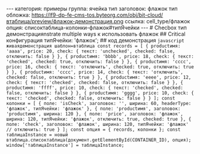 --- категория: примеры группа: ячейка тип заголовок: флажок тип обложка: https://lf9-dp-fe-cms-tos.byteorg.com/obj/bit-cloud/втаблица/preview/флажок-демонстрация.png ссылка: cell_type/флажок опция: списоктаблица-колонки-флажок#типЯчейки --- # Checbox тип демонстрацияnstrate multiple ways к использовать флажок ## Critical конфигурация типЯчейки: 'флажок'; ## код демонстрация ```javascript живаядемонстрация шаблон=втаблица const records = [ { productимя: 'aaaa', price: 20, check: { текст: 'unchecked', checked: false, отключить: false } }, { productимя: 'bbbb', price: 18, check: { текст: 'checked', checked: true, отключить: false } }, { productимя: 'cccc', price: 16, check: { текст: 'отключить', checked: true, отключить: true } }, { productимя: 'cccc', price: 14, check: { текст: 'отключить', checked: false, отключить: true } }, { productимя: 'eeee', price: 12, check: { текст: 'checked', checked: false, отключить: false } }, { productимя: 'ffff', price: 10, check: { текст: 'checked', checked: false, отключить: false } }, { productимя: 'gggg', price: 10, check: { текст: 'checked', checked: false, отключить: false } } ]; const колонки = [ { поле: 'isCheck', заголовок: '', ширина: 60, headerType: 'флажок', типЯчейки: 'флажок' }, { поле: 'productимя', заголовок: 'productимя', ширина: 120 }, { поле: 'price', заголовок: 'флажок', ширина: 120, типЯчейки: 'флажок', отключить: true, checked: true }, { поле: 'check', заголовок: 'флажок', ширина: 120, типЯчейки: 'флажок' // отключить: true } ]; const опция = { records, колонки }; const таблицаInstance = новый втаблица.списоктаблица(документ.getElementById(CONTAINER_ID), опция); window['таблицаInstance'] = таблицаInstance; ``` 